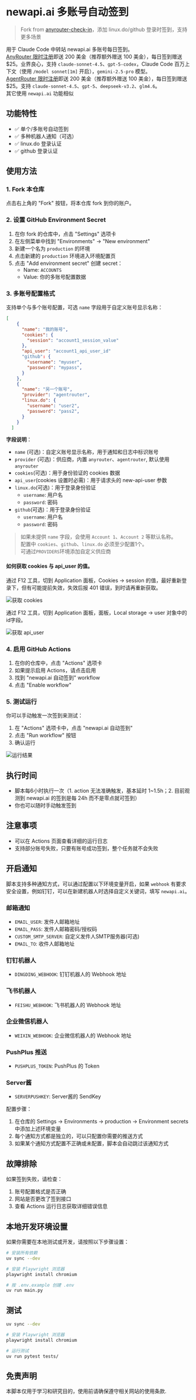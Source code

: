 # newapi.ai 多账号自动签到

> Fork from [anyrouter-check-in](https://github.com/millylee/anyrouter-check-in)，添加 linux.do/github 登录时签到，支持更多场景

用于 Claude Code 中转站 newapi.ai 多账号每日签到。  
[AnyRouter 限时注册](https://anyrouter.top/register?aff=wJrb)即送 200 美金（推荐额外赠送 100 美金），每日签到赠送 $25。业界良心，支持 `claude-sonnet-4.5`、`gpt-5-codex`，Claude Code 百万上下文（使用 `/model sonnet[1m]` 开启），`gemini-2.5-pro` 模型。  
[AgentRouter 限时注册](https://agentrouter.org/register?aff=wDU2)即送 200 美金（推荐额外赠送 100 美金），每日签到赠送 $25。支持 `claude-sonnet-4.5`、`gpt-5`、`deepseek-v3.2`、`glm4.6`。  
其它使用 `newapi.ai` 功能相似

## 功能特性

- ✅ 单个/多账号自动签到
- ✅ 多种机器人通知（可选）
- ✅ linux.do 登录认证
- ✅ github 登录认证

## 使用方法

### 1. Fork 本仓库

点击右上角的 "Fork" 按钮，将本仓库 fork 到你的账户。

### 2. 设置 GitHub Environment Secret

1. 在你 fork 的仓库中，点击 "Settings" 选项卡
2. 在左侧菜单中找到 "Environments" -> "New environment"
3. 新建一个名为 `production` 的环境
4. 点击新建的 `production` 环境进入环境配置页
5. 点击 "Add environment secret" 创建 secret：
   - Name: `ACCOUNTS`
   - Value: 你的多账号配置数据

### 3. 多账号配置格式

支持单个与多个账号配置，可选 `name` 字段用于自定义账号显示名称：

```json
[
    {
      "name": "我的账号",
      "cookies": {
        "session": "account1_session_value"
      },
      "api_user": "account1_api_user_id"
      "github": {
        "username": "myuser",
        "password": "mypass",
      }
    },
    {
      "name": "另一个账号",
      "provider": "agentrouter",
      "linux.do": {
        "username": "user2",
        "password": "pass2",       
      }
    }
  ]
```

**字段说明**：
- `name` (可选)：自定义账号显示名称，用于通知和日志中标识账号
- `provider` (可选)：供应商，内置 `anyrouter`、`agentrouter`, 默认使用 `anyrouter`
- `cookies`(可选)：用于身份验证的 cookies 数据
- `api_user`(cookies 设置时必需)：用于请求头的 new-api-user 参数
- `linux.do`(可选)：用于登录身份验证
  * `username`: 用户名
  * `password`: 密码
- `github`(可选)：用于登录身份验证
  * `username`: 用户名
  * `password`: 密码

> 如果未提供 `name` 字段，会使用 `Account 1`、`Account 2` 等默认名称。  
> 配置中 `cookies`、`github`、`linux.do` 必须至少配置1个。  
> 可通过`PROVIDERS`环境添加自定义供应商


#### 如何获取 cookies 与 api_user 的值。

通过 F12 工具，切到 Application 面板，Cookies -> session 的值，最好重新登录下，但有可能提前失效，失效后报 401 错误，到时请再重新获取。

![获取 cookies](./assets/request-cookie-session.png)

通过 F12 工具，切到 Application 面板，面板，Local storage -> user 对象中的id字段。

![获取 api_user](./assets/request-api-user.png)

### 4. 启用 GitHub Actions

1. 在你的仓库中，点击 "Actions" 选项卡
2. 如果提示启用 Actions，请点击启用
3. 找到 "newapi.ai 自动签到" workflow
4. 点击 "Enable workflow"

### 5. 测试运行

你可以手动触发一次签到来测试：

1. 在 "Actions" 选项卡中，点击 "newapi.ai 自动签到"
2. 点击 "Run workflow" 按钮
3. 确认运行

![运行结果](./assets/check-in.png)

## 执行时间

- 脚本每6小时执行一次（1. action 无法准确触发，基本延时 1~1.5h；2. 目前观测到 newapi.ai 的签到是每 24h 而不是零点就可签到）
- 你也可以随时手动触发签到

## 注意事项

- 可以在 Actions 页面查看详细的运行日志
- 支持部分账号失败，只要有账号成功签到，整个任务就不会失败

## 开启通知

脚本支持多种通知方式，可以通过配置以下环境变量开启，如果 `webhook` 有要求安全设置，例如钉钉，可以在新建机器人时选择自定义关键词，填写 `newapi.ai`。

### 邮箱通知
- `EMAIL_USER`: 发件人邮箱地址
- `EMAIL_PASS`: 发件人邮箱密码/授权码
- `CUSTOM_SMTP_SERVER`: 自定义发件人SMTP服务器(可选)
- `EMAIL_TO`: 收件人邮箱地址
### 钉钉机器人
- `DINGDING_WEBHOOK`: 钉钉机器人的 Webhook 地址

### 飞书机器人
- `FEISHU_WEBHOOK`: 飞书机器人的 Webhook 地址

### 企业微信机器人
- `WEIXIN_WEBHOOK`: 企业微信机器人的 Webhook 地址

### PushPlus 推送
- `PUSHPLUS_TOKEN`: PushPlus 的 Token

### Server酱
- `SERVERPUSHKEY`: Server酱的 SendKey

配置步骤：
1. 在仓库的 Settings -> Environments -> production -> Environment secrets 中添加上述环境变量
2. 每个通知方式都是独立的，可以只配置你需要的推送方式
3. 如果某个通知方式配置不正确或未配置，脚本会自动跳过该通知方式

## 故障排除

如果签到失败，请检查：

1. 账号配置格式是否正确
2. 网站是否更改了签到接口
3. 查看 Actions 运行日志获取详细错误信息

## 本地开发环境设置

如果你需要在本地测试或开发，请按照以下步骤设置：

```bash
# 安装所有依赖
uv sync --dev

# 安装 Playwright 浏览器
playwright install chromium

# 按 .env.example 创建 .env
uv run main.py
```

## 测试

```bash
uv sync --dev

# 安装 Playwright 浏览器
playwright install chromium

# 运行测试
uv run pytest tests/
```

## 免责声明

本脚本仅用于学习和研究目的，使用前请确保遵守相关网站的使用条款.
